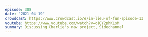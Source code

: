 ```yaml
---
episode: 388
date: "2021-04-19"
crowdcast: https://www.crowdcast.io/e/in-lieu-of-fun-episode-13
youtube: https://www.youtube.com/watch?v=oICY2phKLsM
summary: Discussing Charlie's new project, Sidechannel
---
```

